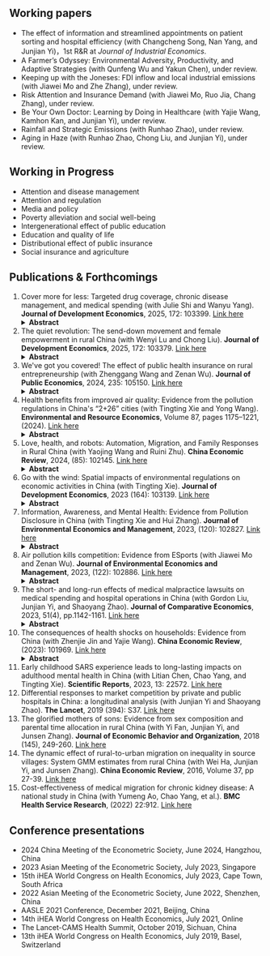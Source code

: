 
## Working papers

- The effect of information and streamlined appointments on patient sorting and hospital efficiency (with Changcheng Song, Nan Yang, and Junjian Yi)，1st R&R at *Journal of Industrial Economics*.
- A Farmer’s Odyssey: Environmental Adversity, Productivity, and Adaptive Strategies (with Qunfeng Wu and Yakun Chen), under review.
- Keeping up with the Joneses: FDI inflow and local industrial emissions (with Jiawei Mo and Zhe Zhang), under review.
- Risk Attention and Insurance Demand (with Jiawei Mo, Ruo Jia, Chang Zhang), under review.
- Be Your Own Doctor: Learning by Doing in Healthcare (with Yajie Wang, Kamhon Kan, and Junjian Yi), under review.
- Rainfall and Strategic Emissions (with Runhao Zhao), under review.
- Aging in Haze (with Runhao Zhao, Chong Liu, and Junjian Yi), under review.


## Working in Progress

- Attention and disease management
- Attention and regulation
- Media and policy
- Poverty alleviation and social well-being       
- Intergenerational effect of public education
- Education and quality of life
- Distributional effect of public insurance
- Social insurance and agriculture


## Publications & Forthcomings

1. Cover more for less: Targeted drug coverage, chronic disease management, and medical spending (with Julie Shi and Wanyu Yang). **Journal of Development Economics**, 2025, 172: 103399. [Link here](https://authors.elsevier.com/sd/article/S0304-3878(24)00148-2)<details><summary><strong>Abstract</strong></summary><h5> A key challenge in expanding public health insurance programs is how to deliver these programs cost-effectively with limited budget. This paper studies a value-based insurance design that introduced prescription drug coverage for two chronic diseases—hypertension and diabetes. This targeted drug coverage scheme increased the use of primary care and sharply reduced hospitalizations, leading to substantial net savings in total medical expenditure. Three operating channels were in play. First, a hospitalization offset was achieved by stimulating regular use of primary care and improving disease management. Second, the offset occurred more notably for nontargeted chronic diseases, suggesting a strong positive cross-disease spillover effect. Third, learning contributed to more efficient management of both targeted and nontargeted diseases. Our findings highlight a viable value-based insurance design, especially for developing countries with limited funding. </h5></details>
1. The quiet revolution: The send-down movement and female empowerment in rural China (with Wenyi Lu and Chong Liu). **Journal of Development Economics**, 2025, 172: 103379. [Link here](https://www.sciencedirect.com/science/article/abs/pii/S0304387824001287)<details><summary><strong>Abstract</strong></summary> What promotes female empowerment and gender equality? We investigate how internal population mobility and social interaction foster the advancement of female empowerment and gender equality across diverse subpopulations. Using the urban-to-rural youth resettlement program in China during the 1970s — the Send-down Movement — as our empirical context, we find that rural females with greater exposure to urban youths have achieved higher levels of education, increased labor force participation, greater financial independence, enhanced autonomy in marital and fertility decisions, increased political engagement, heightened self-confidence, reduced risk aversion, and a stronger belief in gender-equal ideologies and social values. Our findings underscore the role of population mobility in disseminating gender-equal ideologies and practices, both through human capital formation and social interactions, leading to lasting impacts on female empowerment in traditional societies. </details>
1. We've got you covered! The effect of public health insurance on rural entrepreneurship (with Zhenggang Wang and Zenan Wu). **Journal of Public Economics**, 2024, 235: 105150. [Link here](https://www.sciencedirect.com/science/article/pii/S0047272724000860)<details><summary><strong>Abstract</strong></summary> Rural households contend with numerous uninsured risks that hinder their ability to leverage profitable yet risky opportunities. We study whether the provision of insurance coverage for medical expenditure, one of the most substantial and unpredictable risk, can stimulate entrepreneurship and other risky financial decisions among rural households. We leverage the progressive nationwide rollout of a universal public health insurance program in rural China. We find that the introduction of health insurance led to a substantial increase in rural households engagement in entrepreneurship. This increase is mainly driven by the risk sharing of health insurance, rather than a reduction in realized medical expenses. The entrepreneurship-promoting effect is also evident at an aggregate level, fostering the growth of smallholder businesses in rural counties. Our findings shed light on the understudied, favorable impact of health insurance on household’s risk taking in rural markets of developing countries. </details>
1. Health benefits from improved air quality: Evidence from the pollution regulations in China's “2+26” cities (with Tingting Xie and Yong Wang). **Environmental and Resource Economics**, Volume 87, pages 1175–1221, (2024). [Link here](https://rdcu.be/dDByL)<details><summary><strong>Abstract</strong></summary> This study assesses the health benefits of better air quality by examining the causal impact of China’s stringent "2+26" regional air pollution control policy on local air quality and population health. Employing a spatial regression discontinuity design that capitalizes on the policy’s location-specific features, we present compelling evidence that the 2+26 policy results in an average reduction of 12.2 units in the local Air Quality Index (AQI) and a 47.0% decrease in per capita medical expenditure from 2014 to 2018. A one-unit reduction in AQI corresponds to a 0.88% reduction in per capita annual medical spending, equivalent to RMB 30.2 (US$4.6). These health gains stem from reduced chronic disease prevalence and improved subjective well-being. Nationally, air quality improvement dur-ing 2014–2018 could save RMB 674 billion (US$104 billion) annually in national direct medical costs, constituting 11.6% of national medical expenditure in 2018. Our findings underscore the substantial health and welfare gains achievable through pollution controls in developing countries. </details>
1. Love, health, and robots: Automation, Migration, and Family Responses in Rural China (with Yaojing Wang and Ruini Zhu). **China Economic Review**, 2024, (85): 102145. [Link here](https://www.sciencedirect.com/science/article/abs/pii/S1043951X24000348)<details><summary><strong>Abstract</strong></summary> As industrial automation supplants labor, there are important consequences on the labor market, especially for the vast rural population in developing countries. This study investigates how industrial automation, particularly the use of robots, affects the employment and mobility of young rural workers and the decision-making of their elderly parents in China. Using longitudinal data from rural Chinese households and a shift-share approach, we find automation in urban areas decelerates the rural-to-urban migration. This slowdown is accompanied by a reduction in rural workers' employment opportunities and an increase in their propensity to co-reside with their elderly parents in their home counties, which in turn alters their parents' financial decisions, including labor supply, savings, and family transfers. Notably, rural workers' decision to stay and co-reside with their senior parents fosters more frequent family interactions, contributing to notable improvements in the elders' mental and physical health. Our study underscores the complex effects of automation on labor mobility, family relationships, and the overall well-being of the rural populace in the face of technological advancements. </details>
1. Go with the wind: Spatial impacts of environmental regulations on economic activities in China (with Tingting Xie). **Journal of Development Economics**, 2023 (164): 103139. [Link here](https://www.sciencedirect.com/science/article/pii/S0304387823000949?dgcid=coauthor)<details><summary><strong>Abstract</strong></summary> This paper assesses the spatial effects of environmental regulations on economic activities. By exploiting the progressive rollout of a national pollution control program in China, which constructed a monitoring network that covered the urban center of every city, we find that polluting firms located in the unmonitored upwind region of the city experienced a substantially larger reduction in output than non-upwind firms after the program. Because the wind can transport upwind pollution emissions to the monitoring network-covered urban center, local governments are incentivized to enforce tighter regulations on upwind firms. Although industrial activities were suppressed, commercial businesses and residential services were promoted in the upwind region, accompanied by a greater supply of corresponding land and increased land prices. Altogether, the monitoring program led to a substantial reduction in population exposure to air pollution and an redistribution of industrial and residential activities within the city. Our findings shed light on the policy-making of future environmental regulation programs. </details>
1. Information, Awareness, and Mental Health: Evidence from Pollution Disclosure in China (with Tingting Xie and Hui Zhang). **Journal of Environmental Economics and Management**, 2023, (120): 102827. [Link here](https://doi.org/10.1016/j.jeem.2023.102827)<details><summary><strong>Abstract</strong></summary> This paper assesses mental health responses to information on environmental risks. We exploit the progressive implementation of a national program in China that introduces more comprehensive air pollution monitoring and provides real-time air-pollution information to the public. The program leads to a sharp increase in public awareness and attention to air pollution issues and results in a large increase in the sensitivity of individual’s mental health to changes in air quality, especially among those with more exposure to pollution information and those more susceptible to mental illnesses. Information of worsening air quality has a direct effect on mental health as a source of stressors and an indirect behavioral effect through reducing outdoor activities and social integration. Our findings shed light on the design and delivery of environmental information disclosure programs, especially for countries with pressing environmental threats. </details>
1. Air pollution kills competition: Evidence from ESports (with Jiawei Mo and Zenan Wu). **Journal of Environmental Economics and Management**, 2023, (122): 102886. [Link here](https://www.sciencedirect.com/science/article/pii/S0095069623001043)<details><summary><strong>Abstract</strong></summary> This article investigates how environmental adversity affects competitive performance in cognitive-intensive settings. Using a comprehensive dataset of professional eSports tournaments and match-hour variation of fine particulate matters, we find robust evidence that pollution kills competition. Specifically, higher air pollution levels diminish the performance and winning odds of the weaker team in a matchup while boosting that of the stronger team, widening the gap between them. We document two operating channels: (i) pollution leads to heterogeneous performance-reducing effects contingent on a team’s relative strength against their opponent, rather than its absolute competitiveness; and (ii) a weaker team adjusts their strategic decision-making differently in a polluted environment compared to their stronger counterparts. Our findings elucidate the distributional impact of environmental adversity and underscore its influence on strategic decision-making. </details>
1. The short- and long-run effects of medical malpractice lawsuits on medical spending and hospital operations in China (with Gordon Liu, Junjian Yi, and Shaoyang Zhao). **Journal of Comparative Economics**, 2023, 51(4), pp.1142-1161. [Link here](https://authors.elsevier.com/a/1hFH1XZqAFfIl)<details><summary><strong>Abstract</strong></summary> China is experiencing a surge in medical malpractice lawsuits. Using administrative hospital panel data, this paper investigates both short- and long-run impacts of medical malpractice lawsuits on patient medical spending and hospital operations. We find that after the occurrence of an additional malpractice lawsuit in a hospital, total medical spending per patient visit increases by 2.8% in the current year and by as much as 8.8% in the long run. This increase is mainly driven by spending on prescription drugs and diagnostic tests. In response, hospitals invest more in medical devices and procure more drugs. We find little evidence of changes in patient outcomes. Our findings show that the surge of medical malpractice lawsuits leads to defensive medicine and fuels the secular growth of medical spending in China. </details>
1. The consequences of health shocks on households: Evidence from China (with Zhenjie Jin and Yajie Wang). **China Economic Review**, (2023): 101969. [Link here](https://www.sciencedirect.com/science/article/pii/S1043951X23000548?via%3Dihub)<details><summary><strong>Abstract</strong></summary> Unexpected health shocks may bring catastrophic consequences for households. This paper examines the effect of unexpected adverse health shocks on household members' physical and mental health, labor supply, household income and asset, and health behaviors in China by analyzing two nationally representative datasets and adopting a difference-in-differences method augmented with coarsened exact matching. We find that an unexpected health shock results in a discounted out-of-pocket medical expenditure of 16,943 RMB (US$ 2647) over five years for an average household, a reduction of household income per capita of 841 RMB per year (US$ 131, or 6.0% of household annual income per capita), and a loss of net household asset per capita of 13,635 RMB (US$ 2130, or 9.7% of household asset per capita). It raises the probability of an average household applying for public poverty relief allowance by 2.8 percentage points. In addition, we document a strong intra-household spillover effect of health shocks on mental health and health behaviors. A simple back-of-envelope calculation shows that the health shock induces a private cost of 34,966 RMB (US$ 5463) over 5 years for an average household, and incurs a social financial burden of 6066 RMB (US$ 948) in 5 years per household in medical reimbursement and social welfare transfers. At a national scale, the total social burden of health shocks from cardiovascular and cerebrovascular diseases amounts to 1.1 trillion RMB (US$ 172.1 billion) over 5 years. </details>
1. Early childhood SARS experience leads to long-lasting impacts on adulthood mental health in China (with Litian Chen, Chao Yang, and Tingting Xie). **Scientific Reports**, 2023, 13: 22572. [Link here](https://www.nature.com/articles/s41598-023-49970-w)
1. Differential responses to market competition by private and public hospitals in China: a longitudinal analysis (with Junjian Yi and Shaoyang Zhao). **The Lancet**, 2019 (394): S37. [Link here](https://www.sciencedirect.com/science/article/pii/S0140673619323736)
1. The glorified mothers of sons: Evidence from sex composition and parental time allocation in rural China (with Yi Fan, Junjian Yi, and Junsen Zhang). **Journal of Economic Behavior and Organization**, 2018 (145), 249-260. [Link here](https://www.sciencedirect.com/science/article/pii/S0167268117303165)
1. The dynamic effect of rural-to-urban migration on inequality in source villages: System GMM estimates from rural China (with Wei Ha, Junjian Yi, and Junsen Zhang). **China Economic Review**, 2016, Volume 37, pp 27-39. [Link here](https://www.sciencedirect.com/science/article/pii/S1043951X15001145)
1. Cost-effectiveness of medical migration for chronic kidney disease: A national study in China (with Yumeng Ao, Chao Yang, et al.). **BMC Health Service Research**, (2022) 22:912. [Link here](https://pubmed.ncbi.nlm.nih.gov/35831849/)

## Conference presentations

- 2024 China Meeting of the Econometric Society, June 2024, Hangzhou, China
- 2023 Asian Meeting of the Econometric Society, July 2023, Singapore
- 15th iHEA World Congress on Health Economics, July 2023, Cape Town, South Africa
- 2022 Asian Meeting of the Econometric Society, June 2022, Shenzhen, China
- AASLE 2021 Conference, December 2021, Beijing, China 
- 14th iHEA World Congress on Health Economics, July 2021, Online
- The Lancet-CAMS Health Summit, October 2019, Sichuan, China
- 13th iHEA World Congress on Health Economics, July 2019, Basel, Switzerland

